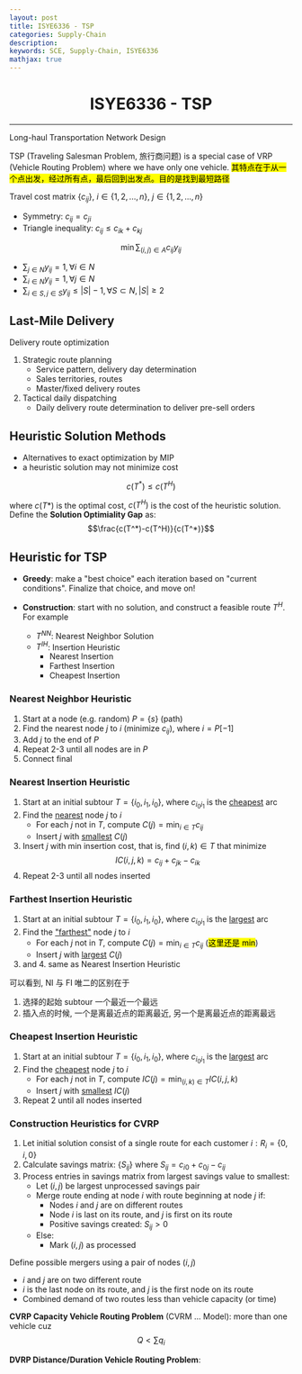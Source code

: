 ```yaml
---
layout: post
title: ISYE6336 - TSP
categories: Supply-Chain
description:
keywords: SCE, Supply-Chain, ISYE6336
mathjax: true
---
```


<center>

# ISYE6336 - TSP
</center>

---

Long-haul Transportation Network Design

TSP (Traveling Salesman Problem, 旅行商问题) is a special case of VRP (Vehicle Routing Problem) where we have only one vehicle. <span style="background-color: yellow; color: black;">其特点在于从一个点出发，经过所有点，最后回到出发点。目的是找到最短路径</span>

Travel cost matrix $\{c_{ij}\}$, $i\in\{1,2,...,n\}$, $j\in\{1,2,...,n\}$
- Symmetry: $c_{ij} = c_{ji}$
- Triangle inequality: $c_{ij}\leq c_{ik}+c_{kj}$


$$\min \sum_{(i,j)\in A}c_{ij}y_{ij}$$

- $\sum_{j\in N}y_{ij}=1, \forall i\in N$
- $\sum_{i\in N}y_{ij}=1, \forall j\in N$
- $\sum_{i\in S, j\in S}y_{ij}\leq |S|-1, \forall S\subset N, |S|\geq 2$

## Last-Mile Delivery
Delivery route optimization
1. Strategic route planning
    - Service pattern, delivery day determination
    - Sales territories, routes
    - Master/fixed delivery routes
2. Tactical daily dispatching
   - Daily delivery route determination to deliver pre-sell orders


## Heuristic Solution Methods
- Alternatives to exact optimization by MIP
- a heuristic solution may not minimize cost

$$c(T^*)\leq c(T^H)$$

where $c(T*)$ is the optimal cost, $c(T^H)$ is the cost of the heuristic solution. Define the **Solution Optimiality Gap** as:
$$\frac{c(T^*)-c(T^H)}{c(T^*)}$$

## Heuristic for TSP
- **Greedy**: make a "best choice" each iteration based on "current conditions". Finalize that choice, and move on!

- **Construction**: start with no solution, and construct a feasible route $T^H$. For example
  - $T^{NN}$: Nearest Neighbor Solution
  - $T^{IH}$: Insertion Heuristic
    - Nearest Insertion
    - Farthest Insertion
    - Cheapest Insertion

### Nearest Neighbor Heuristic
1. Start at a node (e.g. random) $P=\{s\}$ (path)
2. Find the nearest node $j$ to $i$ (minimize $c_{ij}$), where $i=P[-1]$
3. Add $j$ to the end of $P$
4. Repeat 2-3 until all nodes are in $P$
5. Connect final

### Nearest Insertion Heuristic
1. Start at an initial subtour $T=\{i_0,i_1,i_0\}$, where $c_{i_0i_1}$ is the <u>cheapest</u> arc
2. Find the <u>nearest</u> node $j$ to $i$
    - For each $j$ not in $T$, compute $C(j)=\min_{i\in T}c_{ij}$
    - Insert $j$ with <u>smallest</u> $C(j)$
3. Insert $j$ with min insertion cost, that is, find $(i,k)\in T$ that minimize
$$IC(i,j,k)=c_{ij}+c_{jk}-c_{ik}$$
1. Repeat 2-3 until all nodes inserted

### Farthest Insertion Heuristic
1. Start at an initial subtour $T=\{i_0,i_1,i_0\}$, where $c_{i_0i_1}$ is the <u>largest</u> arc
2. Find the <u>"farthest"</u> node $j$ to $i$ 
    - For each $j$ not in $T$, compute $C(j)=\min_{i\in T}c_{ij}$ (<span style="background-color: yellow; color: black;">这里还是 min</span>)
    - Insert $j$ with <u>largest</u> $C(j)$
3. and 4. same as Nearest Insertion Heuristic

可以看到, NI 与 FI 唯二的区别在于
1. 选择的起始 subtour 一个最近一个最远
2. 插入点的时候, 一个是离最近点的距离最近, 另一个是离最近点的距离最远

### Cheapest Insertion Heuristic
1. Start at an initial subtour $T=\{i_0,i_1,i_0\}$, where $c_{i_0i_1}$ is the <u>largest</u> arc
2. Find the <u>cheapest</u> node $j$ to $i$
    - For each $j$ not in $T$, compute $IC(j)=\min_{(i,k)\in T}IC(i,j,k)$
    - Insert $j$ with <u>smallest</u> $IC(j)$
3. Repeat 2 until all nodes inserted



### Construction Heuristics for CVRP

1. Let initial solution consist of a single route for each customer $i: R_i=\{0,i,0\}$
2. Calculate savings matrix: $\{S_{ij}\}$
where $S_{ij}=c_{i0}+c_{0j}-c_{ij}$
3. Process entries in savings matrix from largest savings value to smallest:
    - Let $(i,j)$ be largest unprocessed savings pair
    - Merge route ending at node $i$ with route beginning at node $j$ if:
      - Nodes $i$ and $j$ are on different routes
      - Node $i$ is last on its route, and $j$ is first on its route
      - Positive savings created: $S_{ij}>0$
    - Else:
        - Mark $(i,j)$ as processed



Define possible mergers using a pair of nodes $(i,j)$
- $i$ and $j$ are on two different route
- $i$ is the last node on its route, and $j$ is the first node on its route
- Combined demand of two routes less than vehicle capacity (or time)



**CVRP Capacity Vehicle Routing Problem** (CVRM ... Model): more than one vehicle cuz
$$Q < \sum q_i$$



**DVRP Distance/Duration Vehicle Routing Problem**: 





